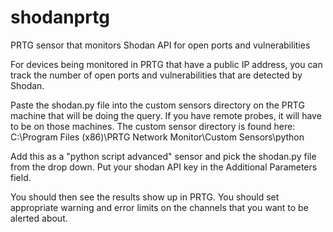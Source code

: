 # shodanprtg
PRTG sensor that monitors Shodan API for open ports and vulnerabilities

For devices being monitored in PRTG that have a public IP address, you can track the number of open ports and vulnerabilities that are detected by Shodan.

Paste the shodan.py file into the custom sensors directory on the PRTG machine that will be doing the query. If you have remote probes, it will have to be on those machines. The custom sensor directory is found here: C:\Program Files (x86)\PRTG Network Monitor\Custom Sensors\python

Add this as a "python script advanced" sensor and pick the shodan.py file from the drop down. Put your shodan API key in the Additional Parameters field.

You should then see the results show up in PRTG. You should set appropriate warning and error limits on the channels that you want to be alerted about.
